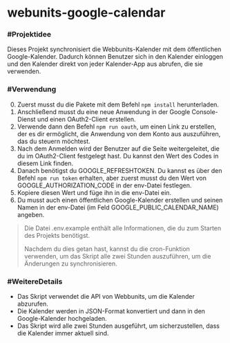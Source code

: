 # webunits-google-calendar

### #Projektidee

Dieses Projekt synchronisiert die Webbunits-Kalender mit dem öffentlichen Google-Kalender. Dadurch können Benutzer sich in den Kalender einloggen und den Kalender direkt von jeder Kalender-App aus abrufen, die sie verwenden.

### #Verwendung

0. Zuerst musst du die Pakete mit dem Befehl `npm install` herunterladen.
1. Anschließend musst du eine neue Anwendung in der Google Console-Dienst und einen OAuth2-Client erstellen.
2. Verwende dann den Befehl `npm run oauth`, um einen Link zu erstellen, der es dir ermöglicht, die Anwendung von dem Konto aus auszuführen, das du steuern möchtest.
3. Nach dem Anmelden wird der Benutzer auf die Seite weitergeleitet, die du im OAuth2-Client festgelegt hast. Du kannst den Wert des Codes in diesem Link finden.
4. Danach benötigst du GOOGLE_REFRESHTOKEN. Du kannst es über den Befehl `npm run token` erhalten, aber zuerst musst du den Wert von GOOGLE_AUTHORIZATION_CODE in der env-Datei  festlegen.
5. Kopiere diesen Wert und füge ihn in die env-Datei ein.
6. Du musst auch einen öffentlichen Google-Kalender erstellen und seinen Namen in der env-Datei (im Feld GOOGLE_PUBLIC_CALENDAR_NAME) angeben.

> Die Datei .env.example enthält alle Informationen, die du zum Starten  des Projekts benötigst.
> 
> Nachdem du dies getan hast, kannst du die cron-Funktion verwenden, um das Skript alle zwei Stunden auszuführen, um die Änderungen zu synchronisieren.

### #WeitereDetails

- Das Skript verwendet die API von Webbunits, um die Kalender abzurufen.
- Die Kalender werden in JSON-Format konvertiert und dann in den Google-Kalender hochgeladen.
- Das Skript wird alle zwei Stunden ausgeführt, um sicherzustellen, dass die Kalender immer aktuell sind.